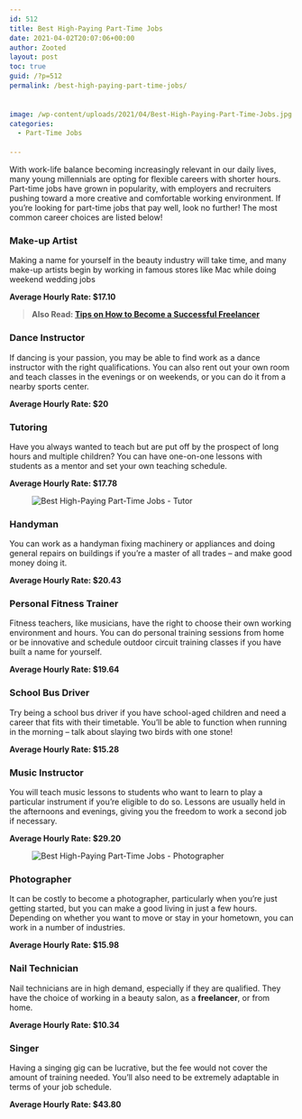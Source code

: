 ```yaml
---
id: 512
title: Best High-Paying Part-Time Jobs
date: 2021-04-02T20:07:06+00:00
author: Zooted
layout: post
toc: true
guid: /?p=512
permalink: /best-high-paying-part-time-jobs/


image: /wp-content/uploads/2021/04/Best-High-Paying-Part-Time-Jobs.jpg
categories:
  - Part-Time Jobs

---
```

With work-life balance becoming increasingly relevant in our daily lives, many young millennials are opting for flexible careers with shorter hours. Part-time jobs have grown in popularity, with employers and recruiters pushing toward a more creative and comfortable working environment. If you&#8217;re looking for part-time jobs that pay well, look no further! The most common career choices are listed below!

### **Make-up Artist**

Making a name for yourself in the beauty industry will take time, and many make-up artists begin by working in famous stores like Mac while doing weekend wedding jobs

**Average Hourly Rate: $17.10**



<blockquote class="wp-block-quote">
  <p>
    <strong>Also Read: <a href="/tips-on-how-to-become-a-successful-freelancer/">Tips on How to Become a Successful Freelancer</a></strong>
  </p>
</blockquote>

### **Dance Instructor**

If dancing is your passion, you may be able to find work as a dance instructor with the right qualifications. You can also rent out your own room and teach classes in the evenings or on weekends, or you can do it from a nearby sports center.

**Average Hourly Rate: $20**



### **Tutoring**

Have you always wanted to teach but are put off by the prospect of long hours and multiple children? You can have one-on-one lessons with students as a mentor and set your own teaching schedule.

**Average Hourly Rate: $17.78**

<figure class="wp-block-image size-large">

<img loading="lazy" width="926" height="617" src="/wp-content/uploads/2021/04/part-time-jobs-tutor.jpg" alt="Best High-Paying Part-Time Jobs - Tutor" class="wp-image-513" srcset="/wp-content/uploads/2021/04/part-time-jobs-tutor.jpg 926w, /wp-content/uploads/2021/04/part-time-jobs-tutor-300x200.jpg 300w, /wp-content/uploads/2021/04/part-time-jobs-tutor-768x512.jpg 768w" sizes="(max-width: 926px) 100vw, 926px" /> </figure> 

### **Handyman**

You can work as a handyman fixing machinery or appliances and doing general repairs on buildings if you&#8217;re a master of all trades – and make good money doing it.

**Average Hourly Rate: $20.43**



### **Personal Fitness Trainer**

Fitness teachers, like musicians, have the right to choose their own working environment and hours. You can do personal training sessions from home or be innovative and schedule outdoor circuit training classes if you have built a name for yourself.

**Average Hourly Rate: $19.64**



### **School Bus Driver**

Try being a school bus driver if you have school-aged children and need a career that fits with their timetable. You&#8217;ll be able to function when running in the morning – talk about slaying two birds with one stone!

**Average Hourly Rate: $15.28**



### **Music Instructor**

You will teach music lessons to students who want to learn to play a particular instrument if you&#8217;re eligible to do so. Lessons are usually held in the afternoons and evenings, giving you the freedom to work a second job if necessary.

**Average Hourly Rate: $29.20**


<figure class="wp-block-image size-large">

<img loading="lazy" width="700" height="466" src="/wp-content/uploads/2021/04/part-time-job-photographer.jpg" alt="Best High-Paying Part-Time Jobs - Photographer" class="wp-image-514" srcset="/wp-content/uploads/2021/04/part-time-job-photographer.jpg 700w, /wp-content/uploads/2021/04/part-time-job-photographer-300x200.jpg 300w" sizes="(max-width: 700px) 100vw, 700px" /> </figure> 

### **Photographer**

It can be costly to become a photographer, particularly when you&#8217;re just getting started, but you can make a good living in just a few hours. Depending on whether you want to move or stay in your hometown, you can work in a number of industries.

**Average Hourly Rate: $15.98**



### **Nail Technician**

Nail technicians are in high demand, especially if they are qualified. They have the choice of working in a beauty salon, as a **freelancer**, or from home.

**Average Hourly Rate: $10.34**

### **Singer**

Having a singing gig can be lucrative, but the fee would not cover the amount of training needed. You&#8217;ll also need to be extremely adaptable in terms of your job schedule.

**Average Hourly Rate: $43.80**

